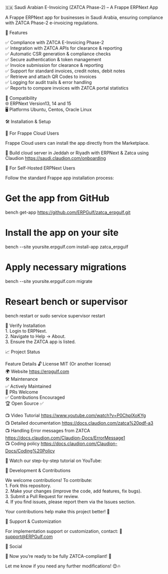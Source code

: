 
🇸🇦 Saudi Arabian E-Invoicing (ZATCA Phase-2) – A Frappe ERPNext App

A Frappe ERPNext app for businesses in Saudi Arabia, ensuring compliance with ZATCA Phase-2 e-invoicing regulations.

🚀 Features

✅ Compliance with ZATCA E-Invoicing Phase-2 <br>
✅ Integration with ZATCA APIs for clearance & reporting <br>
✅ Automatic CSR generation & compliance checks<br>
✅ Secure authentication & token management<br>
✅ Invoice submission for clearance & reporting<br>
✅ Support for standard invoices, credit notes, debit notes <br>
✅ Retrieve and attach QR Codes to invoices<br>
✅ Logging for audit trails & error handling<br>
✅ Reports to compare invoices with ZATCA portal statistics <br>


🔹 Compatibility<br>
🌐 ERPNext Version13, 14 and 15<br>
🖥️ Platforms	Ubuntu, Centos, Oracle Linux<br>

🛠 Installation & Setup

🔹 For Frappe Cloud Users

Frappe Cloud users can install the app directly from the Marketplace.

🔹 Build cloud server in Jeddah or Riyadh with  ERPNext & Zatca using Claudion https://saudi.claudion.com/onboarding 


🔹 For Self-Hosted ERPNext Users

Follow the standard Frappe app installation process:

# Get the app from GitHub
bench get-app https://github.com/ERPGulf/zatca_erpgulf.git

# Install the app on your site
bench --site yoursite.erpgulf.com install-app zatca_erpgulf

# Apply necessary migrations
bench --site yoursite.erpgulf.com migrate

# Researt bench or supervisor
bench restart 
or
sudo service supervisor restart


🔹 Verify Installation<br>
	1.	Login to ERPNext.<br>
	2.	Navigate to Help → About.<br>
	3.	Ensure the ZATCA app is listed.<br>

📈 Project Status

Feature	Details
🔓 License	MIT (Or another license)<br>
🌍 Website	https://erpgulf.com<br>
🛠 Maintenance<br>	✅ Actively Maintained<br>
🔄 PRs Welcome	<br>✅ Contributions Encouraged<br>
🏆 Open Source	✅

📺 Video Tutorial  https://www.youtube.com/watch?v=P0ChplXoKYg<br>
📺 Detailed documentation  https://docs.claudion.com/zatca%20pdf-a3<br>
📺 Handling Error messages from ZATCA  https://docs.claudion.com/Claudion-Docs/ErrorMessage1<br>
📺 Coding policy  https://docs.claudion.com/Claudion-Docs/Coding%20Policy<br>

🎥 Watch our step-by-step tutorial on YouTube:

🌟 Development & Contributions

We welcome contributions! To contribute:<br>
	1.	Fork this repository. <br>
	2.	Make your changes (improve the code, add features, fix bugs).<br>
	3.	Submit a Pull Request for review.<br>
	4.	If you find issues, please report them via the Issues section.<br>

Your contributions help make this project better! 🙌

📩 Support & Customization

For implementation support or customization, contact:
📧 support@ERPGulf.com

👥 Social

🚀 Now you’re ready to be fully ZATCA-compliant! 🎯

Let me know if you need any further modifications! 😊🔥
